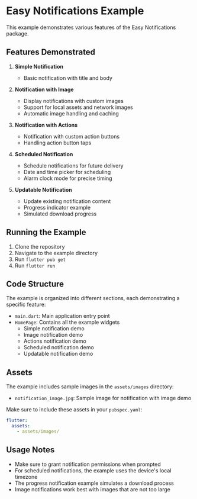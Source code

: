 # Easy Notifications Example

This example demonstrates various features of the Easy Notifications package.

## Features Demonstrated

1. **Simple Notification**
   - Basic notification with title and body

2. **Notification with Image**
   - Display notifications with custom images
   - Support for local assets and network images
   - Automatic image handling and caching

3. **Notification with Actions**
   - Notification with custom action buttons
   - Handling action button taps

4. **Scheduled Notification**
   - Schedule notifications for future delivery
   - Date and time picker for scheduling
   - Alarm clock mode for precise timing

5. **Updatable Notification**
   - Update existing notification content
   - Progress indicator example
   - Simulated download progress

## Running the Example

1. Clone the repository
2. Navigate to the example directory
3. Run `flutter pub get`
4. Run `flutter run`

## Code Structure

The example is organized into different sections, each demonstrating a specific feature:

- `main.dart`: Main application entry point
- `HomePage`: Contains all the example widgets
  - Simple notification demo
  - Image notification demo
  - Actions notification demo
  - Scheduled notification demo
  - Updatable notification demo

## Assets

The example includes sample images in the `assets/images` directory:
- `notification_image.jpg`: Sample image for notification with image demo

Make sure to include these assets in your `pubspec.yaml`:

```yaml
flutter:
  assets:
    - assets/images/
```

## Usage Notes

- Make sure to grant notification permissions when prompted
- For scheduled notifications, the example uses the device's local timezone
- The progress notification example simulates a download process
- Image notifications work best with images that are not too large
